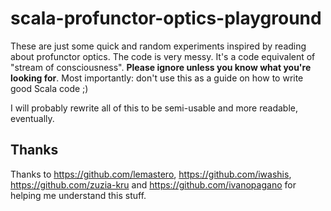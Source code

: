 # scala-profunctor-optics-playground

These are just some quick and random experiments inspired by reading about profunctor optics.
The code is very messy. It's a code equivalent of "stream of consciousness". **Please ignore unless you know what you're looking for**.
Most importantly: don't use this as a guide on how to write good Scala code ;)

I will probably rewrite all of this to be semi-usable and more readable, eventually.

## Thanks

Thanks to https://github.com/lemastero, https://github.com/iwashis, https://github.com/zuzia-kru and https://github.com/ivanopagano for helping me understand this stuff.

